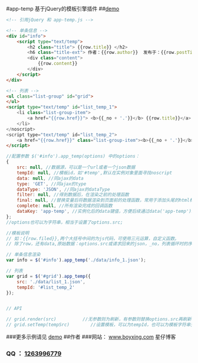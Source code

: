 #app-temp 基于jQuery的模板引擎插件
##[demo](http://wangxing218.github.io/app-temp/test/demo.html)


```html
<!-- 引用jQuery 和 app-temp.js -->

<!-- 单条信息 -->
<div id="info">
    <script type="text/temp">
        <h2 class="title"> {{row.title}} </h2>
        <h6 class="title-ext"> 作者：{{row.author}}  发布于：{{row.postTime}} 评论：{{row.comments}}条 </h6>
        <div class="content">
            {{row.content}}
        </div>
    </script>
</div>

<!-- 列表 -->
<ul class="list-group" id="grid">
</ul>
<script type="text/temp" id="list_temp_1">
    <li class="list-group-item">
        <a href="{{row.href}}"> <b>{{_no + '.'}}</b> {{row.title}}</a>
    </li>
</noscript>
<script type="text/temp" id="list_temp_2">
    <a href="{{row.href}}" class="list-group-item"><b>{{_no + '.'}}</b> {{row.title}} <span class="badge" title="评论数">{{row.comments}}</span></a>
</script>

```

```javascript
//配置参数 $('#info').app_temp(options) 中的options：
{
    src: null, //数据源，可以是一个url或者一个json数据
    tempId: null, //模板id，如'#temp',默认在实例对象里面寻找noscript
    data: null, //同ajax的data
    type: 'GET', //同ajax的type
    dataType: 'JSON', //同ajax的dataType
    filter: null, //得到数据后，在渲染之前的处理函数
    final: null, //替换变量后将数据渲染到页面前的处理函数，常用于添加头尾的html标签
    complete: null, //所有渲染完成的回调函数
    dataKey: 'app-temp', //实例化后的data键值，方便后续通过data('app-temp')取出；
};
//options也可以为字符串，相当于设置了options.src;

//模板说明
// 如：{{row.filed}},两个大括号中间的为js代码，可使用三元运算，自定义函数。
// 除了row，还有data,原始数据：options.src或请求回来的json，_no，列表循环时的序号，从1开始。

// 单条信息渲染
var info = $('#info').app_temp('./data/info_1.json');

// 列表
var grid = $('#grid').app_temp({
    src: './data/list_1.json',
    tempId: '#list_temp_2'
});


// API

// grid.render(src)          //无参数则为刷新，有参数则替换options.src再刷新；
// grid.setTemp(tempSrc)        //设置模板，可以为tempId，也可以为模板字符串变量，返回自身实例，可用于链式操作;

```
###更多示例请见 [demo](http://wangxing218.github.io/app-temp/test/demo.html)
##作者
###网站： <a href="http://www.boyxing.com/" target="_blank">www.boyxing.com 星仔博客</a>
### QQ ： <a href="http://wpa.qq.com/msgrd?v=3&uin=1263996779&site=qq&menu=yes" target="_blank">1263996779</a>



